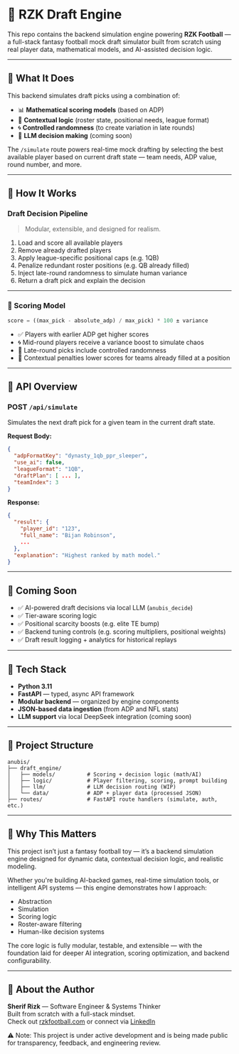 # 🏈 RZK Draft Engine

This repo contains the backend simulation engine powering **RZK Football** — a full-stack fantasy football mock draft simulator built from scratch using real player data, mathematical models, and AI-assisted decision logic.

---

## 🚀 What It Does

This backend simulates draft picks using a combination of:

- 📊 **Mathematical scoring models** (based on ADP)
- 🧠 **Contextual logic** (roster state, positional needs, league format)
- 🌀 **Controlled randomness** (to create variation in late rounds)
- 🤖 **LLM decision making** (coming soon)

The `/simulate` route powers real-time mock drafting by selecting the best available player based on current draft state — team needs, ADP value, round number, and more.

---

## 🧠 How It Works

### Draft Decision Pipeline

> Modular, extensible, and designed for realism.

1. Load and score all available players  
2. Remove already drafted players  
3. Apply league-specific positional caps (e.g. 1QB)  
4. Penalize redundant roster positions (e.g. QB already filled)  
5. Inject late-round randomness to simulate human variance  
6. Return a draft pick and explain the decision  

---

### 📐 Scoring Model

```python
score = ((max_pick - absolute_adp) / max_pick) * 100 ± variance
```

- ✅ Players with earlier ADP get higher scores  
- 🌀 Mid-round players receive a variance boost to simulate chaos  
- 🎲 Late-round picks include controlled randomness  
- 🚫 Contextual penalties lower scores for teams already filled at a position  

---

## 🧪 API Overview

### POST `/api/simulate`

Simulates the next draft pick for a given team in the current draft state.

**Request Body:**

```json
{
  "adpFormatKey": "dynasty_1qb_ppr_sleeper",
  "use_ai": false,
  "leagueFormat": "1QB",
  "draftPlan": [ ... ],
  "teamIndex": 3
}
```

**Response:**

```json
{
  "result": {
    "player_id": "123",
    "full_name": "Bijan Robinson",
    ...
  },
  "explanation": "Highest ranked by math model."
}
```

---

## 🔮 Coming Soon

- ✅ AI-powered draft decisions via local LLM (`anubis_decide`)  
- ✅ Tier-aware scoring logic  
- ✅ Positional scarcity boosts (e.g. elite TE bump)  
- ✅ Backend tuning controls (e.g. scoring multipliers, positional weights)  
- ✅ Draft result logging + analytics for historical replays  

---

## 🧱 Tech Stack

- **Python 3.11**  
- **FastAPI** — typed, async API framework  
- **Modular backend** — organized by engine components  
- **JSON-based data ingestion** (from ADP and NFL stats)  
- **LLM support** via local DeepSeek integration (coming soon)  

---

## 📂 Project Structure

```
anubis/
├── draft_engine/
│   ├── models/          # Scoring + decision logic (math/AI)
│   ├── logic/           # Player filtering, scoring, prompt building
│   ├── llm/             # LLM decision routing (WIP)
│   └── data/            # ADP + player data (processed JSON)
├── routes/              # FastAPI route handlers (simulate, auth, etc.)
```

---

## 🧠 Why This Matters

This project isn’t just a fantasy football toy — it’s a backend simulation engine designed for dynamic data, contextual decision logic, and realistic modeling.

Whether you're building AI-backed games, real-time simulation tools, or intelligent API systems — this engine demonstrates how I approach:

- Abstraction  
- Simulation  
- Scoring logic  
- Roster-aware filtering  
- Human-like decision systems  

The core logic is fully modular, testable, and extensible — with the foundation laid for deeper AI integration, scoring optimization, and backend configurability.

---

## 👋 About the Author

**Sherif Rizk** — Software Engineer & Systems Thinker  
Built from scratch with a full-stack mindset.  
Check out [rzkfootball.com](http://rzkfootball.com) or connect via [LinkedIn](http://linkedin.com/in/rizk-sherif)


⚠️ Note: This project is under active development and is being made public for transparency, feedback, and engineering review.
